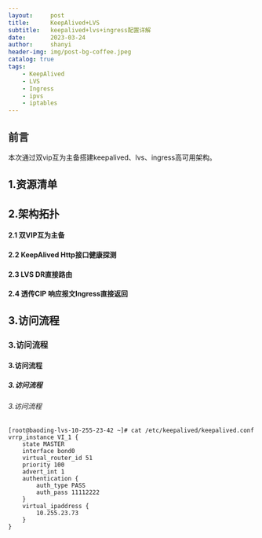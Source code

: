 ```yaml
---
layout:     post
title:      KeepAlived+LVS
subtitle:   keepalived+lvs+ingress配置详解
date:       2023-03-24
author:     shanyi
header-img: img/post-bg-coffee.jpeg
catalog: true
tags:
    - KeepAlived
    - LVS
    - Ingress
    - ipvs
    - iptables
---
```


## 前言
本次通过双vip互为主备搭建keepalived、lvs、ingress高可用架构。

## 1.资源清单

## 2.架构拓扑
#### 2.1 双VIP互为主备
#### 2.2 KeepAlived Http接口健康探测
#### 2.3 LVS DR直接路由
#### 2.4 透传CIP 响应报文Ingress直接返回

## 3.访问流程
### 3.访问流程
#### 3.访问流程
##### 3.访问流程
###### 3.访问流程
```shell
[root@baoding-lvs-10-255-23-42 ~]# cat /etc/keepalived/keepalived.conf
vrrp_instance VI_1 {
    state MASTER
    interface bond0
    virtual_router_id 51
    priority 100
    advert_int 1
    authentication {
        auth_type PASS
        auth_pass 11112222
    }
    virtual_ipaddress {
        10.255.23.73
    }
}
```